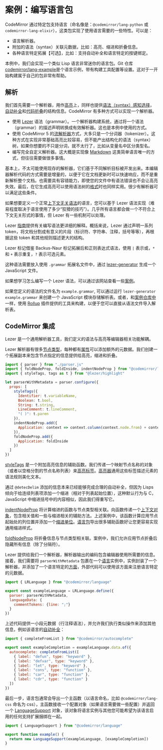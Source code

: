 # 案例：编写语言包

CodeMirror 通过特定包支持语言（命名像是：`@codemirror/lang-python` 或 `codemirror-lang-elixir`），这类包实现了使用语言需要的一些特性。可以是：

+ 语言解析器。
+ 附加的语法（syntax）关联元数据，比如：高亮、缩进和折叠信息。
+ 各种语言特定拓展【可选】，比如：支持自动补全和语言特定的按键绑定。

本例中，我们会实现一个类似 Lisp 语言非常迷你的语言包。Git 仓库[codemirror/lang-example](codemirror/lang-example)是个语言示例，带有构建工具配置等设置。这对于一开始构建属于自己的包非常有帮助。

## 解析

我们首先需要一个解析器，用作[高亮](https://codemirror.net/docs/ref/#language.HighlightStyle)上，同样也提供[语法（syntax）感知选择](https://codemirror.net/docs/ref/#commands.selectParentSyntax)，[自动补全](https://codemirror.net/docs/ref/#commands.insertNewlineAndIndent)和[代码折叠](https://codemirror.net/docs/ref/#h_folding)的结构信息。CodeMirror 有多种方式可以实现一个解析器。

+ 使用 [Lezer](https://lezer.codemirror.net/) 语法（grammar）。一个解析器构建系统，通过将一个语法（grammar）的描述声明转换成有效解析器。这也是本例中使用的方式。
+ 使用 CodeMirror 5 的[流解析器](https://codemirror.net/docs/ref/#language.StreamParser)方式，大多只是一个分词器（tokenizer）。这种方式在实现非常基础高亮比较容易，但不能产出结构化的语法（syntax）树，如果你想要的不只是分词，就不太行了，比如从变量名中区分类型名。
+ 编写完全自定义解析器。这大概是实现像 [Markdown](https://github.com/codemirror/lang-markdown) 这类简单语言唯一的方式，但往往需要做很多事情。

基本上，不太可能使用现存的解析器，它们基于不同解析目标被开发出来。本编辑器解析代码的方式需要是增量的，以便于它在文档更新时可以快速响应，而不是重新解析整个文档。也需要具有容错能力，即使您的文件中有语法错误也不会让高亮失效。最后，在它生成高亮可以使用语法树的[格式](https://lezer.codemirror.net/docs/ref/#common.Tree)时也同样实用。很少有解析器可以满足这些条件。

如果想要定义一个正常[上下文无关语法](https://en.wikipedia.org/wiki/Context-free_language)的语言，您可以基于 Lezer 语法实现（难易程度取决于语言使用了多少“狡猾的技巧”）。几乎所有语言都会做一个不符合上下文无关形式的事情，但 Lezer 有一些机制可以处理。

Lezer [指南](https://lezer.codemirror.net/docs/guide/#writing-a-grammar)提供有关编写语法更详细的解释。概括来说，Lezer 通过声明一系列 token，将文档分割成有意义的片段（标识符、字符串、注释，括号等等），再根据这些 token 和其他规则描述更大的结构。

Lezer 标记借鉴 Backus-Naur 标记拓展后和正则表达式语法，使用 `|` 表示或，`*` 和 `+` 表示重复，`?` 表示可选元素。

这种语法需要放入使用 `.grammar` 拓展名文件中，通过 [lezer-generator](https://lezer.codemirror.net/docs/guide/#building-a-grammar) 生成一个 JavaScript 文件。

如果想学习怎么编写一个 Lezer 语法，可以通过该网站查看一些[案例](https://lezer.codemirror.net/examples/)。

如果您定义的语法的文件名为 `example.grammar`, 可以通过运行 `lezer-generator example.grammar` 来创建一个 JavaScript 模块存储解析表。或者，和[案例仓库中](https://github.com/codemirror/lang-example)一样，使用 [Rollup](https://rollupjs.org/) 插件提供的工具来构建，以便于您可以直接从语法文件导入解析表。

## CodeMirror 集成

Lezer 是一个通用解析器工具，我们定义的语法与高亮等编辑器相关功能解耦。

Lezer 解析器有很多[节点类型](https://lezer.codemirror.net/docs/ref/#common.NodeType)，每种都有[属性](https://lezer.codemirror.net/docs/ref/#common.NodeProp)可以添加额外的元数据。我们创建一个拓展副本来包含节点指定的信息提供给高亮，缩进和折叠。

``` javascript
import { parser } from "./parser.js"
import { foldNodeProp, foldInside, indentNodeProp } from "@codemirror/language"
import { styleTags, tags as t } from "@lezer/highlight"

let parserWithMetadata = parser.configure({
  props: [
    styleTags({
      Identifier: t.variableName,
      Boolean: t.bool,
      String: t.string,
      LineComment: t.lineComment,
      "( )": t.paren
    }),
    indentNodeProp.add({
      Application: context => context.column(context.node.from) + context.unit
    }),
    foldNodeProp.add({
      Application: foldInside
    })
  ]
})
```
[styleTags](https://lezer.codemirror.net/docs/ref/#highlight.styleTags) 是一个附加高亮信息的辅助函数。我们传递一个映射节点名称的对象（或者以空格分割的节点名称列表）来[高亮标签](https://lezer.codemirror.net/docs/ref/#highlight.tags)。[高亮器](https://codemirror.net/docs/ref/#language.HighlightStyle)通用这些标签描述元素的语法规则美化文本。

通过 `@detecDelim` 添加的信息本来已经能够完成合理的自动补全，但因为 Lisps 倾向于给连续列表项添加一个缩进（相对于列表起始位置），这种默认行为与 C，JavaScript 中缩进括号中的内容相似，因此我们得重写它。

[indentNodeProp](https://codemirror.net/docs/ref/#language.indentNodeProp) 将计算缩进的函数与节点类型相关联。向函数传递一个[上下文对象](https://codemirror.net/docs/ref/#language.TreeIndentContext)，包含相关值和一些与缩进相关的辅助方法。上述案例中，该函数计算应用节点起始处的列位置并添加一个[缩进单位](https://codemirror.net/docs/ref/#language.indentUnit)。[语言包](https://codemirror.net/docs/ref/#language)导出很多辅助函数好让您更容易实现通用缩进样式。

[foldNodeProp](https://codemirror.net/docs/ref/#language.foldNodeProp) 将折叠信息与节点类型相关联。案例中，我们允许应用节点折叠后隐藏所有信息（除了分隔符）。

Lezer 提供给我们一个解析器，解析器输出的编码包含编辑器使用所需要的信息。接着，我们需要将 `parserWithMetadata` 包裹在一个[语言](https://codemirror.net/docs/ref/#language.Language)实例中，实例封装了一个解析器，并添加了一个语言特定的[方面](https://codemirror.net/docs/ref/#state.Facet)，外部代码可以使用该方面来注册语言特定的元数据。

``` javascript
import { LRLanguage } from "@codemirror/language"

export const exampleLanguage = LRLanguage.define({
  parser: parserWithMetadata,
  languageData: {
    commentTokens: {line: ";"}
  }
})
```

上述代码提供一小段元数据（行注释语法），并允许我们执行类似操作来添加其他信息，例如该语言的[自动补全](https://codemirror.net/docs/ref/#autocomplete.CompletionSource)：

``` javascript
import { completeFromList } from "@codemirror/autocomplete"

export const exampleCompletion = exampleLanguage.data.of({
  autocomplete: completeFromList([
    { label: "defun", type: "keyword" },
    { label: "defvar", type: "keyword" },
    { label: "let", type: "keyword" },
    { label: "cons", type: "function" },
    { label: "car", type: "function" },
    { label: "cdr", type: "function" }
  ])
})
```
最后一步，语言包通常会导出一个主函数（以语言命名，比如 `@codemirror/lang-css` 命名为 css），主函数接收一个配置对象（如果语言需要做一些配置）并返回一个 [LanguageSupport](https://codemirror.net/docs/ref/#language.LanguageSupport) 对象，该对象将语言实例与其他您可能希望为该语言启用的任何支持扩展捆绑在一起。

``` javascript
import { LanguageSupport } from "@codemirror/language"

export function example() {
  return new LanguageSupport(exampleLanguage, [exampleCompletion])
}
```